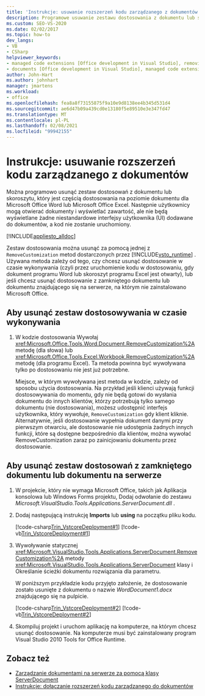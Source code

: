 ```yaml
---
title: 'Instrukcje: usuwanie rozszerzeń kodu zarządzanego z dokumentów'
description: Programowe usuwanie zestawu dostosowania z dokumentu lub skoroszytu będącego częścią dostosowania na poziomie dokumentu dla programu Microsoft Word lub Excel.
ms.custom: SEO-VS-2020
ms.date: 02/02/2017
ms.topic: how-to
dev_langs:
- VB
- CSharp
helpviewer_keywords:
- managed code extensions [Office development in Visual Studio], removing
- documents [Office development in Visual Studio], managed code extensions
author: John-Hart
ms.author: johnhart
manager: jmartens
ms.workload:
- office
ms.openlocfilehash: fea8a8f73155875f9a10e9d8138ee4b345d531d4
ms.sourcegitcommit: ae6d47b09a439cd0e13180f5e89510e3e347fd47
ms.translationtype: MT
ms.contentlocale: pl-PL
ms.lasthandoff: 02/08/2021
ms.locfileid: "99942155"
---
```

# <a name="how-to-remove-managed-code-extensions-from-documents"></a>Instrukcje: usuwanie rozszerzeń kodu zarządzanego z dokumentów
  Można programowo usunąć zestaw dostosowań z dokumentu lub skoroszytu, który jest częścią dostosowania na poziomie dokumentu dla Microsoft Office Word lub Microsoft Office Excel. Następnie użytkownicy mogą otwierać dokumenty i wyświetlać zawartość, ale nie będą wyświetlane żadne niestandardowe interfejsy użytkownika (UI) dodawane do dokumentów, a kod nie zostanie uruchomiony.

 [!INCLUDE[appliesto_alldoc](../vsto/includes/appliesto-alldoc-md.md)]

 Zestaw dostosowania można usunąć za pomocą jednej z `RemoveCustomization` metod dostarczonych przez [!INCLUDE[vsto_runtime](../vsto/includes/vsto-runtime-md.md)] . Używana metoda zależy od tego, czy chcesz usunąć dostosowanie w czasie wykonywania (czyli przez uruchomienie kodu w dostosowaniu, gdy dokument programu Word lub skoroszyt programu Excel jest otwarty), lub jeśli chcesz usunąć dostosowanie z zamkniętego dokumentu lub dokumentu znajdującego się na serwerze, na którym nie zainstalowano Microsoft Office.

## <a name="to-remove-the-customization-assembly-at-run-time"></a>Aby usunąć zestaw dostosowywania w czasie wykonywania

1. W kodzie dostosowania Wywołaj <xref:Microsoft.Office.Tools.Word.Document.RemoveCustomization%2A> metodę (dla słowa) lub <xref:Microsoft.Office.Tools.Excel.Workbook.RemoveCustomization%2A> metodę (dla programu Excel). Ta metoda powinna być wywoływana tylko po dostosowaniu nie jest już potrzebne.

     Miejsce, w którym wywoływana jest metoda w kodzie, zależy od sposobu użycia dostosowania. Na przykład jeśli klienci używają funkcji dostosowywania do momentu, gdy nie będą gotowi do wysłania dokumentu do innych klientów, którzy potrzebują tylko samego dokumentu (nie dostosowania), możesz udostępnić interfejs użytkownika, który wywołuje, `RemoveCustomization` gdy klient kliknie. Alternatywnie, jeśli dostosowanie wypełnia dokument danymi przy pierwszym otwarciu, ale dostosowanie nie udostępnia żadnych innych funkcji, które są dostępne bezpośrednio dla klientów, można wywołać RemoveCustomization zaraz po zainicjowaniu dokumentu przez dostosowanie.

## <a name="to-remove-the-customization-assembly-from-a-closed-document-or-a-document-on-a-server"></a>Aby usunąć zestaw dostosowań z zamkniętego dokumentu lub dokumentu na serwerze

1. W projekcie, który nie wymaga Microsoft Office, takich jak Aplikacja konsolowa lub Windows Forms projektu, Dodaj odwołanie do zestawu *Microsoft.VisualStudio.Tools.Applications.ServerDocument.dll* .

2. Dodaj następującą instrukcję **Imports** lub **using** na początku pliku kodu.

     [!code-csharp[Trin_VstcoreDeployment#1](../vsto/codesnippet/CSharp/Trin_VstcoreDeploymentCS/Program.cs#1)]
     [!code-vb[Trin_VstcoreDeployment#1](../vsto/codesnippet/VisualBasic/Trin_VstcoreDeploymentVB/Program.vb#1)]

3. Wywoływanie statycznej <xref:Microsoft.VisualStudio.Tools.Applications.ServerDocument.RemoveCustomization%2A> metody <xref:Microsoft.VisualStudio.Tools.Applications.ServerDocument> klasy i Określanie ścieżki dokumentu rozwiązania dla parametru.

     W poniższym przykładzie kodu przyjęto założenie, że dostosowanie zostało usunięte z dokumentu o nazwie *WordDocument1.docx* znajdującego się na pulpicie.

     [!code-csharp[Trin_VstcoreDeployment#2](../vsto/codesnippet/CSharp/Trin_VstcoreDeploymentCS/Program.cs#2)]
     [!code-vb[Trin_VstcoreDeployment#2](../vsto/codesnippet/VisualBasic/Trin_VstcoreDeploymentVB/Program.vb#2)]

4. Skompiluj projekt i uruchom aplikację na komputerze, na którym chcesz usunąć dostosowanie. Na komputerze musi być zainstalowany program Visual Studio 2010 Tools for Office Runtime.

## <a name="see-also"></a>Zobacz też
- [Zarządzanie dokumentami na serwerze za pomocą klasy ServerDocument](../vsto/managing-documents-on-a-server-by-using-the-serverdocument-class.md)
- [Instrukcje: dołączanie rozszerzeń kodu zarządzanego do dokumentów](../vsto/how-to-attach-managed-code-extensions-to-documents.md)

